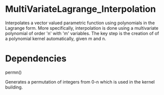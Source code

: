 # MultiVariateLagrange_Interpolation

Interpolates a vector valued parametric function
 using polynomials in the Lagrange form. More
 specifically, interpolation is done using a multivariate
 polynomial of order 'n' with 'm' variables. The key
 step is the creation of of a polynomial kernel automatically,
 given m and n.
 
 # Dependencies
 permn()
 
 Generates a permutation of integers from 0-n which is used in
 the kernel building.
